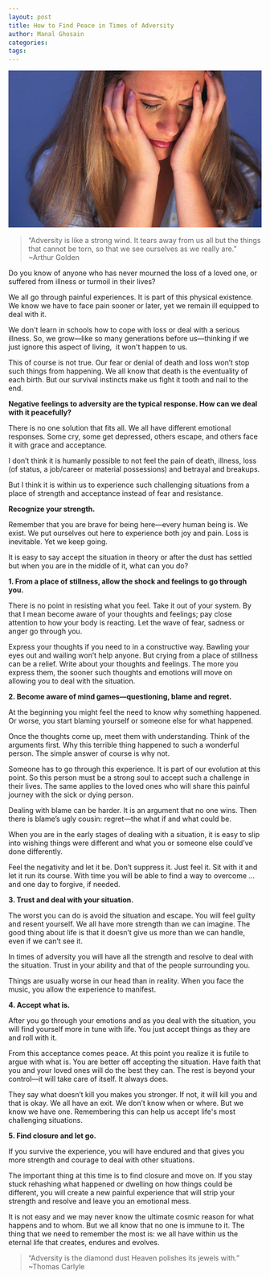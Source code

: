 ```yaml
---
layout: post
title: How to Find Peace in Times of Adversity
author: Manal Ghosain
categories:
tags:
---
```


![Sad woman](/images/sad.jpg)

> “Adversity is like a strong wind. It tears away from us all but the things that cannot be torn, so that we see ourselves as we really are.” ~Arthur Golden

Do you know of anyone who has never mourned the loss of a loved one, or suffered from illness or turmoil in their lives? 

We all go through painful experiences. It is part of this physical existence. We know we have to face pain sooner or later, yet we remain ill equipped to deal with it. 

We don't learn in schools how to cope with loss or deal with a serious illness. So, we grow—like so many generations before us—thinking if we just ignore this aspect of living,  it won't happen to us. 

This of course is not true. Our fear or denial of death and loss won’t stop such things from happening. We all know that death is the eventuality of each birth. But our survival instincts make us fight it tooth and nail to the end. 

**Negative feelings to adversity are the typical response. How can we deal with it peacefully?** 

There is no one solution that fits all. We all have different emotional responses. Some cry, some get depressed, others escape, and others face it with grace and acceptance. 

I don’t think it is humanly possible to not feel the pain of death, illness, loss (of status, a job/career or material possessions) and betrayal and breakups. 

But I think it is within us to experience such challenging situations from a place of strength and acceptance instead of fear and resistance. 

**Recognize your strength.** 

Remember that you are brave for being here—every human being is. We exist. We put ourselves out here to experience both joy and pain. Loss is inevitable. Yet we keep going.

 It is easy to say accept the situation in theory or after the dust has settled but when you are in the middle of it, what can you do? 

**1. From a place of stillness, allow the shock and feelings to go through you.** 

There is no point in resisting what you feel. Take it out of your system. By that I mean become aware of your thoughts and feelings; pay close attention to how your body is reacting. Let the wave of fear, sadness or anger go through you. 

Express your thoughts if you need to in a constructive way. Bawling your eyes out and wailing won’t help anyone. But crying from a place of stillness can be a relief. Write about your thoughts and feelings. The more you express them, the sooner such thoughts and emotions will move on allowing you to deal with the situation. 

**2. Become aware of mind games—questioning, blame and regret.** 

At the beginning you might feel the need to know why something happened. Or worse, you start blaming yourself or someone else for what happened. 

Once the thoughts come up, meet them with understanding. Think of the arguments first. Why this terrible thing happened to such a wonderful person. The simple answer of course is why not. 

Someone has to go through this experience. It is part of our evolution at this point. So this person must be a strong soul to accept such a challenge in their lives. The same applies to the loved ones who will share this painful journey with the sick or dying person. 

Dealing with blame can be harder. It is an argument that no one wins. Then there is blame’s ugly cousin: regret—the what if and what could be. 

When you are in the early stages of dealing with a situation, it is easy to slip into wishing things were different and what you or someone else could’ve done differently. 

Feel the negativity and let it be. Don’t suppress it. Just feel it. Sit with it and let it run its course. With time you will be able to find a way to overcome … and one day to forgive, if needed. 

**3. Trust and deal with your situation.** 

The worst you can do is avoid the situation and escape. You will feel guilty and resent yourself. We all have more strength than we can imagine. The good thing about life is that it doesn’t give us more than we can handle, even if we can’t see it. 

In times of adversity you will have all the strength and resolve to deal with the situation. Trust in your ability and that of the people surrounding you. 

Things are usually worse in our head than in reality. When you face the music, you allow the experience to manifest. 

**4. Accept what is.** 

After you go through your emotions and as you deal with the situation, you will find yourself more in tune with life. You just accept things as they are and roll with it. 

From this acceptance comes peace. At this point you realize it is futile to argue with what is. You are better off accepting the situation. Have faith that you and your loved ones will do the best they can. The rest is beyond your control—it will take care of itself. It always does. 

They say what doesn’t kill you makes you stronger. If not, it will kill you and that is okay. We all have an exit. We don’t know when or where. But we know we have one. Remembering this can help us accept life's most challenging situations. 

**5. Find closure and let go.** 

If you survive the experience, you will have endured and that gives you more strength and courage to deal with other situations. 

The important thing at this time is to find closure and move on. If you stay stuck rehashing what happened or dwelling on how things could be different, you will create a new painful experience that will strip your strength and resolve and leave you an emotional mess. 

It is not easy and we may never know the ultimate cosmic reason for what happens and to whom. But we all know that no one is immune to it. The thing that we need to remember the most is: we all have within us the eternal life that creates, endures and evolves. 

> “Adversity is the diamond dust Heaven polishes its jewels with.”  ~Thomas Carlyle